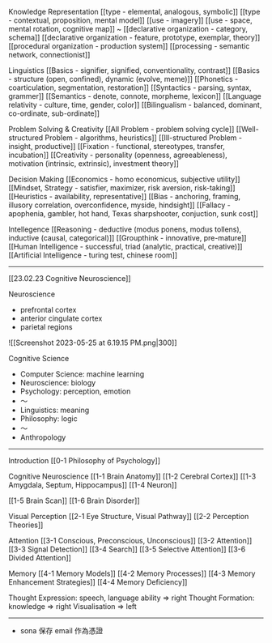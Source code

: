 
Knowledge Representation
[[type - elemental, analogous, symbolic]]
[[type - contextual, proposition, mental model]]
[[use - imagery]]
[[use - space, mental rotation, cognitive map]]
~
[[declarative organization - category, schema]]
[[declarative organization - feature, prototype, exemplar, theory]]
[[procedural organization - production system]]
[[processing - semantic network, connectionist]]

Linguistics
[[Basics - signifier, signified, conventionality, contrast]]
[[Basics - structure (open, confined), dynamic (evolve, meme)]]
[[Phonetics - coarticulation, segmentation, restoration]]
[[Syntactics - parsing, syntax, grammer]]
[[Semantics - denote, connote, morpheme, lexicon]]
[[Language relativity - culture, time, gender, color]]
[[Bilingualism - balanced, dominant, co-ordinate, sub-ordinate]]

Problem Solving & Creativity
[[All Problem - problem solving cycle]]
[[Well-structured Problem - algorithms, heuristics]]
[[Ill-structured Problem - insight, productive]]
[[Fixation - functional, stereotypes, transfer, incubation]]
[[Creativity - personality (openness, agreeableness), motivation (intrinsic, extrinsic), investment theory]]

Decision Making
[[Economics - homo economicus, subjective utility]]
[[Mindset, Strategy - satisfier, maximizer, risk aversion, risk-taking]]
[[Heuristics - availability, representative]]
[[Bias - anchoring, framing, illusory correlation, overconfidence, myside, hindsight]]
[[Fallacy - apophenia, gambler, hot hand, Texas sharpshooter, conjuction, sunk cost]]

Intellegence
[[Reasoning - deductive (modus ponens, modus tollens), inductive (causal, categorical)]]
[[Groupthink - innovative, pre-mature]]
[[Human Intelligence - successful, triad (analytic, practical, creative)]]
[[Artificial Intelligence - turing test, chinese room]]

---

[[23.02.23 Cognitive Neuroscience]]

Neuroscience
- prefrontal cortex
- anterior cingulate cortex
- parietal regions

![[Screenshot 2023-05-25 at 6.19.15 PM.png|300]]

Cognitive Science
- Computer Science: machine learning
- Neuroscience: biology
- Psychology: perception, emotion
- ～
- Linguistics: meaning
- Philosophy: logic
- ～
- Anthropology

---


Introduction
[[0-1 Philosophy of Psychology]]

Cognitive Neuroscience
[[1-1 Brain Anatomy]]
[[1-2 Cerebral Cortex]]
[[1-3 Amygdala, Septum, Hippocampus]]
[[1-4 Neuron]]

[[1-5 Brain Scan]]
[[1-6 Brain Disorder]]

Visual Perception
[[2-1 Eye Structure, Visual Pathway]]
[[2-2 Perception Theories]]

Attention
[[3-1 Conscious, Preconscious, Unconscious]]
[[3-2 Attention]]
[[3-3 Signal Detection]]
[[3-4 Search]]
[[3-5 Selective Attention]]
[[3-6 Divided Attention]]

Memory
[[4-1 Memory Models]]
[[4-2 Memory Processes]]
[[4-3 Memory Enhancement Strategies]]
[[4-4 Memory Deficiency]]

Thought Expression: speech, language ability => right
Thought Formation: knowledge => right
Visualisation => left

- ---

- sona 保存 email 作為憑證
